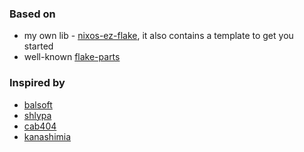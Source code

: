 ### Based on

- my own lib - [nixos-ez-flake](https://github.com/name-snrl/nixos-ez-flake), it
  also contains a template to get you started
- well-known [flake-parts](https://github.com/hercules-ci/flake-parts)

### Inspired by

- [balsoft](https://github.com/balsoft/nixos-config)
- [shlypa](https://github.com/ilya-fedin/nixos-configuration)
- [cab404](https://github.com/cab404/home)
- [kanashimia](https://github.com/kanashimia/nixos-config)

